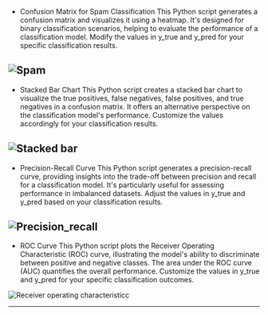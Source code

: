 - Confusion Matrix for Spam Classification
This Python script generates a confusion matrix and visualizes it using a heatmap. It's designed for binary classification scenarios, helping to evaluate the performance of a classification model. Modify the values in y_true and y_pred for your specific classification results.

![Spam](https://github.com/Sathvikrk2002/Data-science-/assets/136539495/5c2dc0df-4601-4c7f-9bad-86ecc80a6f8a)
---
- Stacked Bar Chart
This Python script creates a stacked bar chart to visualize the true positives, false negatives, false positives, and true negatives in a confusion matrix. It offers an alternative perspective on the classification model's performance. Customize the values accordingly for your classification results.

![Stacked bar](https://github.com/Sathvikrk2002/Data-science-/assets/136539495/de2e60a4-a8de-4005-973e-775b37c2c660)
---
- Precision-Recall Curve
This Python script generates a precision-recall curve, providing insights into the trade-off between precision and recall for a classification model. It's particularly useful for assessing performance in imbalanced datasets. Adjust the values in y_true and y_pred based on your classification results.

![Precision_recall](https://github.com/Sathvikrk2002/Data-science-/assets/136539495/6a1a8890-ba3f-45ba-8918-3e302497fccb)
---
- ROC Curve
This Python script plots the Receiver Operating Characteristic (ROC) curve, illustrating the model's ability to discriminate between positive and negative classes. The area under the ROC curve (AUC) quantifies the overall performance. Customize the values in y_true and y_pred for your specific classification outcomes.

![Receiver operating characteristicc](https://github.com/Sathvikrk2002/Data-science-/assets/136539495/7c262f08-49a9-4874-8cb9-1c90cf2f259f)

---
